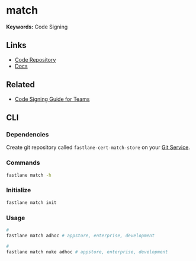 # match

<!--
https://www.wafrat.com/fixing-ios-distribution-certificate-related-errors/
-->

**Keywords:** Code Signing

## Links

- [Code Repository](https://github.com/fastlane/fastlane/tree/master/match)
- [Docs](https://docs.fastlane.tools/actions/match/)

## Related

- [Code Signing Guide for Teams](https://codesigning.guide/)

## CLI

### Dependencies

Create git repository called `fastlane-cert-match-store` on your [Git Service](/git/git-service.md).

### Commands

```sh
fastlane match -h
```

### Initialize

```sh
fastlane match init
```

### Usage

```sh
#
fastlane match adhoc # appstore, enterprise, development

#
fastlane match nuke adhoc # appstore, enterprise, development
```
